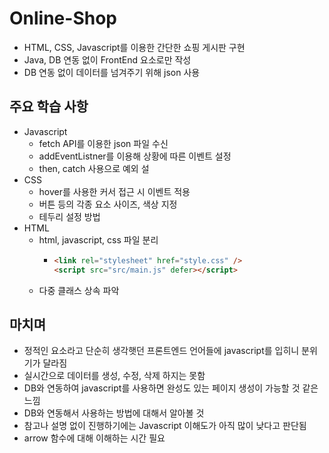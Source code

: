 # Online-Shop
- HTML, CSS, Javascript를 이용한 간단한 쇼핑 게시판 구현
- Java, DB 연동 없이 FrontEnd 요소로만 작성
- DB 연동 없이 데이터를 넘겨주기 위해 json 사용

## 주요 학습 사항
- Javascript
  - fetch API를 이용한 json 파일 수신
  - addEventListner를 이용해 상황에 따른 이벤트 설정
  - then, catch 사용으로 예외 설
- CSS
  - hover를 사용한 커서 접근 시 이벤트 적용
  - 버튼 등의 각종 요소 사이즈, 색상 지정
  - 테두리 설정 방법
- HTML
  - html, javascript, css 파일 분리
    - ```html
      <link rel="stylesheet" href="style.css" />
      <script src="src/main.js" defer></script>
      ```
  - 다중 클래스 상속 파악

## 마치며
- 정적인 요소라고 단순히 생각햇던 프론트엔드 언어들에 javascript를 입히니 분위기가 달라짐
- 실시간으로 데이터를 생성, 수정, 삭제 하지는 못함
- DB와 연동하여 javascript를 사용하면 완성도 있는 페이지 생성이 가능할 것 같은 느낌
- DB와 연동해서 사용하는 방법에 대해서 알아볼 것
- 참고나 설명 없이 진행하기에는 Javascript 이해도가 아직 많이 낮다고 판단됨
- arrow 함수에 대해 이해하는 시간 필요
